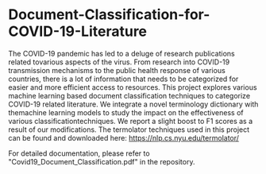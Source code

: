 # Document-Classification-for-COVID-19-Literature

The COVID-19 pandemic has led to a deluge of research publications related tovarious aspects of the virus.  From research into COVID-19 transmission mechanisms to the public health response of various countries, there is a lot of information that needs to be categorized for easier and more efficient access to resources.  This project explores various machine learning based document classification techniques to categorize COVID-19 related literature.  We integrate a novel terminology dictionary with themachine learning models to study the impact on the effectiveness of various classificationtechniques.  We report a slight boost to F1 scores as a result of our modifications. The termolator techniques used in this project can be found and downloaded here: https://nlp.cs.nyu.edu/termolator/

For detailed documentation, please refer to "Covid19_Document_Classification.pdf" in the repository.
